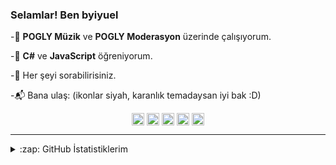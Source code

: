 ### Selamlar! Ben byiyuel

-🔭  **POGLY Müzik** ve **POGLY Moderasyon** üzerinde çalışıyorum.

-🌱 **C#** ve **JavaScript** öğreniyorum.

-💬 Her şeyi sorabilirisiniz.

-📬 Bana ulaş: (ikonlar siyah, karanlık temadaysan iyi bak :D)

<p align="center">
  <a href="https://instagram.com/byiyuel" title="Instagram" target="_blank"><img align="center" src="https://cdn.jsdelivr.net/npm/simple-icons@3.0.1/icons/instagram.svg" alt="Instagram Hesabım" height="20" width="20" /></a>
  <a href="https://twitter.com/byiyuel" title="Twitter" target="_blank"><img align="center" src="https://cdn.jsdelivr.net/npm/simple-icons@3.13.0/icons/twitter.svg" alt="Twitter" height="20" width="20" /></a>
  <a href="https://discord.gg/UCwWVEzV73" title="Discord Sunucum "target="_blank"><img align="center" src="https://cdn.jsdelivr.net/npm/simple-icons@3.0.1/icons/discord.svg" alt="Discord Sunucum" height="20" width="20" /></a>
    <a href="https://youtube.com/byiyuell" title="YouTube" target="_blank"><img align="center" src="https://cdn.jsdelivr.net/npm/simple-icons@3.0.1/icons/youtube.svg" alt="YouTube Kanalım" height="20" width="20" /></a>
  <a href="https://steamcommunity.com/id/byiyuel/" title="Dev.to" target="_blank"><img align="center" src="hhttps://simpleicons.org/icons/steam.svg" alt="Steam Hesabım" height="20" width="20" /></a><br/>
  
  

---

<details>
  <summary>:zap: GitHub İstatistiklerim</summary>

![GitHub stats](https://github-readme-stats.vercel.app/api?username=byiyuel&theme=cobalt&show_icons=true)
  



  
